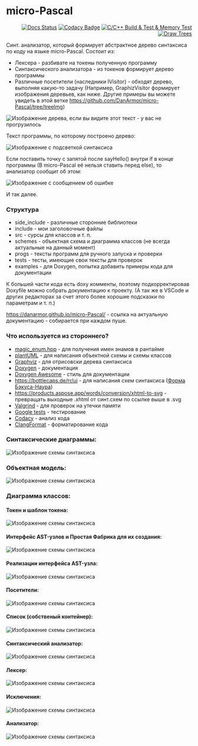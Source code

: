 # micro-Pascal

<div align="right">
  
[![Docs Status](https://github.com/DanArmor/micro-Pascal/actions/workflows/main.yaml/badge.svg)](https://github.com/DanArmor/micro-Pascal/actions/workflows/main.yaml)
[![Codacy Badge](https://app.codacy.com/project/badge/Grade/530fd16dd67b4fd991f94483a8347503)](https://www.codacy.com/gh/DanArmor/micro-Pascal/dashboard?utm_source=github.com&amp;utm_medium=referral&amp;utm_content=DanArmor/micro-Pascal&amp;utm_campaign=Badge_Grade)
[![C/C++ Build & Test & Memory Test](https://github.com/DanArmor/micro-Pascal/actions/workflows/c-cpp.yml/badge.svg)](https://github.com/DanArmor/micro-Pascal/actions/workflows/c-cpp.yml)
[![Draw Trees](https://github.com/DanArmor/micro-Pascal/actions/workflows/draw.yml/badge.svg)](https://github.com/DanArmor/micro-Pascal/actions/workflows/draw.yml)
  
</div>

Синт. анализатор, который формирует абстрактное дерево синтаксиса по коду на языке micro-Pascal.
Состоит из:
* Лексера - разбивате на токены полученную программу
* Синтаксического анализатора - из токенов формирует дерево программы
* Различные посетители (наследники IVisitor) - обходят дерево, выполняя какую-то задачу (Например, GraphizVisitor формирует изображения деревьев, как ниже. Другие примеры вы можете увидеть в этой ветке https://github.com/DanArmor/micro-Pascal/tree/treeImg)

![Изображение дерева, если вы видите этот текст - у вас не прогрузилось](forReadme/exmp1.svg)

Текст программы, по которому построено дерево:

![Изображение с подсветкой синтаксиса](forReadme/exmp2hl.png)

Если поставить точку с запятой после sayHello() внутри if в конце программы (В micro-Pascal её нельзя ставить перед else), то анализатор сообщит об этом:

![Изображение с сообщением об ошибке](forReadme/exmp1Er.png)

И так далее. 

### Структура


* side_include - различные сторонние библиотеки
* include - мои заголовочные файлы
* src - сурсы для классов и т. п.
* schemes - объектная схема и диаграмма классов (не всегда актуальные на данный момент)
* progs - тексты программ для ручного запуска и проверки
* tests - тесты, имеющие свои тексты для проверок
* examples - для Doxygen, попытка добавить примеры кода для документации

К большей части кода есть doxy комменты, поэтому подкорректировав Doxyfile можно собрать документацию к проекту. (А так же в VSCode и других редакторах за счет этого более хорошие подсказки по параметрам и т. п.)

https://danarmor.github.io/micro-Pascal/ - ссылка на актуальную документацию - собирается при каждом пуше.

### Что используется из стороннего?
* [magic_enum.hpp](https://github.com/Neargye/magic_enum) - для получения имен энамов в рантайме 
* [plantUML](https://github.com/plantuml/plantuml) - для написания объектной схемы и схемы классов 
* [Graphviz](https://gitlab.com/graphviz/graphviz) - для отрисовски дерева синтаксиса
* [Doxygen](https://github.com/doxygen/doxygen) - документация 
* [Doxygen Awesome](https://jothepro.github.io/doxygen-awesome-css/) - стиль для документации 
* https://bottlecaps.de/rr/ui - для написания схем синтаксиса ([Форма Бэкуса-Наура](https://ru.wikipedia.org/wiki/%D0%A4%D0%BE%D1%80%D0%BC%D0%B0_%D0%91%D1%8D%D0%BA%D1%83%D1%81%D0%B0_%E2%80%94_%D0%9D%D0%B0%D1%83%D1%80%D0%B0))
* https://products.aspose.app/words/conversion/xhtml-to-svg - превращать выходные .xhtml от синт.схем по ссылке выше в .svg
* [Valgrind](https://valgrind.org/) - для проверок на утечки памяти
* [Google tests](https://github.com/google/googletest) - тестирование
* [Codacy](https://codacy.com/) - анализ кода
* [ClangFormat](https://clang.llvm.org/docs/ClangFormat.html) - форматирование кода

### Синтаксические диаграммы:
![Изображение схемы синтаксиса](forReadme/diagram.svg)

### Объектная модель:
![Изображение схемы синтаксиса](schemes/scheme.png)

### Диаграмма классов:

#### Токен и шаблон токена:
![Изображение схемы синтаксиса](schemes/Token.png)
#### Интерфейс AST-узлов и Простая Фабрика для их создания:
![Изображение схемы синтаксиса](schemes/IAST.png)
#### Реализации интерфейса AST-узла:
![Изображение схемы синтаксиса](schemes/AST.png)
#### Посетители:
![Изображение схемы синтаксиса](schemes/Visitor.png)
#### Список (собственый контейнер):
![Изображение схемы синтаксиса](schemes/List.png)
#### Синтаксический анализатор:
![Изображение схемы синтаксиса](schemes/Syntax.png)
#### Лексер:
![Изображение схемы синтаксиса](schemes/Lexer.png)
#### Исключения:
![Изображение схемы синтаксиса](schemes/Exception.png)
#### Анализатор:
![Изображение схемы синтаксиса](schemes/Analyzer.png)